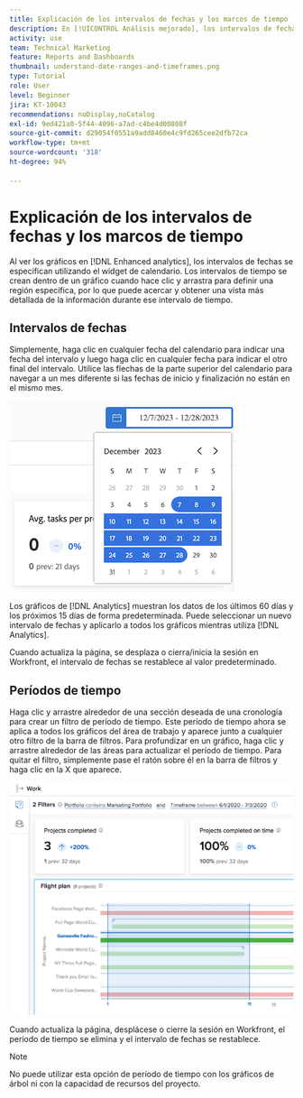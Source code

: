 ```yaml
---
title: Explicación de los intervalos de fechas y los marcos de tiempo
description: En [!UICONTROL Análisis mejorado], los intervalos de fechas se especifican mediante el widget de calendario. Los intervalos de tiempo se crean dentro de un gráfico.
activity: use
team: Technical Marketing
feature: Reports and Dashboards
thumbnail: understand-date-ranges-and-timeframes.png
type: Tutorial
role: User
level: Beginner
jira: KT-10043
recommendations: noDisplay,noCatalog
exl-id: 9ed421a0-5f44-4096-a7ad-c4be4d00808f
source-git-commit: d29054f0551a9add8460e4c9fd265cee2dfb72ca
workflow-type: tm+mt
source-wordcount: '318'
ht-degree: 94%

---
```


# Explicación de los intervalos de fechas y los marcos de tiempo

Al ver los gráficos en [!DNL Enhanced analytics], los intervalos de fechas se especifican utilizando el widget de calendario. Los intervalos de tiempo se crean dentro de un gráfico cuando hace clic y arrastra para definir una región específica, por lo que puede acercar y obtener una vista más detallada de la información durante ese intervalo de tiempo.

## Intervalos de fechas

Simplemente, haga clic en cualquier fecha del calendario para indicar una fecha del intervalo y luego haga clic en cualquier fecha para indicar el otro final del intervalo. Utilice las flechas de la parte superior del calendario para navegar a un mes diferente si las fechas de inicio y finalización no están en el mismo mes.

![Imagen de la selección de un intervalo de fechas mediante el widget de calendario](assets/section-1-3.png)

Los gráficos de [!DNL Analytics] muestran los datos de los últimos 60 días y los próximos 15 días de forma predeterminada. Puede seleccionar un nuevo intervalo de fechas y aplicarlo a todos los gráficos mientras utiliza [!DNL Analytics].

Cuando actualiza la página, se desplaza o cierra/inicia la sesión en Workfront, el intervalo de fechas se restablece al valor predeterminado.

## Períodos de tiempo

Haga clic y arrastre alrededor de una sección deseada de una cronología para crear un filtro de período de tiempo. Este período de tiempo ahora se aplica a todos los gráficos del área de trabajo y aparece junto a cualquier otro filtro de la barra de filtros. Para profundizar en un gráfico, haga clic y arrastre alrededor de las áreas para actualizar el período de tiempo. Para quitar el filtro, simplemente pase el ratón sobre él en la barra de filtros y haga clic en la X que aparece.

![Imagen de selección de un intervalo de fechas mediante clic y arrastre](assets/section-1-4.png)

Cuando actualiza la página, desplácese o cierre la sesión en Workfront, el período de tiempo se elimina y el intervalo de fechas se restablece.

>[!NOTE]
>
>No puede utilizar esta opción de período de tiempo con los gráficos de árbol ni con la capacidad de recursos del proyecto.

